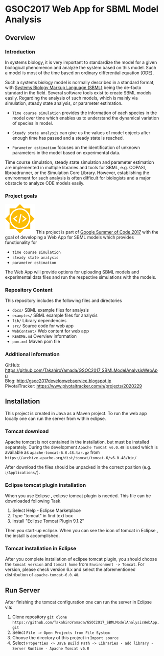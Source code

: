 # GSOC2017 Web App for SBML Model Analysis
## Overview
### Introduction
In systems biology, it is very important to standardize the model for a given biological phenomenon 
and analyze the system based on this model. Such a model is most of the time based on ordinary differential equation (ODE).
 
Such a systems biology  model is normally described in a standard format, with [Systems Biology Markup Language (SBML)](http://sbml.org) 
being the de-facto standard in the field. Several software tools exist to create SBML models easily. 
Regarding the analysis of such models, which is mainly via simulation, steady state analysis, or parameter estimation. 

* `Time course simulation` provides the information of each species in the model over time which enables us to 
understand the dynamical variation of species in model. 

* `Steady state analysis` can give us the values of model objects after enough time has passed and a steady state is reached. 
 
* `Parameter estimation` focuses on the identification of unknown parameters 
in the model based on experimental data. 

Time course simulation, steady state simulation and parameter estimation are implemented in multiple 
libraries and tools for SBML, e.g. COPASI, libroadrunner, or the Simulation Core Library. However, establishing the environment for such analysis 
is often difficult for biologists and a major obstacle to analyze ODE models easily.
### Project goals

![GSOC 2017](./docs/images/gsoc-icon.png)
This project is part of [Google Summer of Code 2017](https://summerofcode.withgoogle.com/) with the goal of
developing a Web App for SBML models which provides functionality for

* `time course simulation`
* `steady state analysis`
* `parameter estimation`

The Web App will provide options for uploading SBML models and experimental data files and run the respective 
simulations with the models.

### Repository Content
This repository includes the following files and directories 

* `docs/` SBML example files for analysis
* `examples/` SBML example files for analysis
* `lib/` Library dependencies
* `src/` Source code for web app
* `WebContent/` Web content for web app
* `README.md` Overview information
* `pom.xml` Maven pom file

### Additional information
GitHub: https://github.com/TakahiroYamada/GSOC2017_SBMLModelAnalysisWebApp  
Blog: http://gsoc2017developwebservice.blogspot.jp  
PivotalTracker: https://www.pivotaltracker.com/n/projects/2020229

## Installation
This project is created in Java as a Maven project. To run the web app locally one can 
run the server from within eclipse.

### Tomcat download
Apache tomcat is not contained in the installation, but must be installed separately. During the development 
`Apache TomCat v6.0.48` is used which is available as `apache-tomcat-6.0.48.tar.gz` from 
`https://archive.apache.org/dist/tomcat/tomcat-6/v6.0.48/bin/`

After download the files should be unpacked in the correct position (e.g. :`/Applications/`). 

### Eclipse tomcat plugin installation
When you use Eclipse , eclipse tomcat plugin is needed. This file can be downloaded following Task.
1. Select Help - Eclipse Marketplace
1. Type "tomcat" in find text box
1. Install "Eclipse Tomcat Plugin 9.1.2"

Then you start-up eclipse. When you can see the icon of tomcat in Eclipse , the install is accomplished.

### Tomcat installation in Eclipse
After you complete installation of eclipse tomcat plugin, you should choose the `tomcat version` 
and `tomcat home` from `Environment -> Tomcat`. For version, please check version 6.x and select 
the aforementioned distribution of `apache-tomcat-6.0.48`.

## Run Server
After finishing the tomcat configuration one can run the server in Eclipse via:

1. Clone repository `git clone https://github.com/TakahiroYamada/GSOC2017_SBMLModelAnalysisWebApp.git`
1. Select `File -> Open Projects from File System`
1. Choose the directory of this project in `Import source`
1. Select `Properties -> Java Build Path -> Libraries - add library - Server Runtime - Apache Tomcat v6.0`
